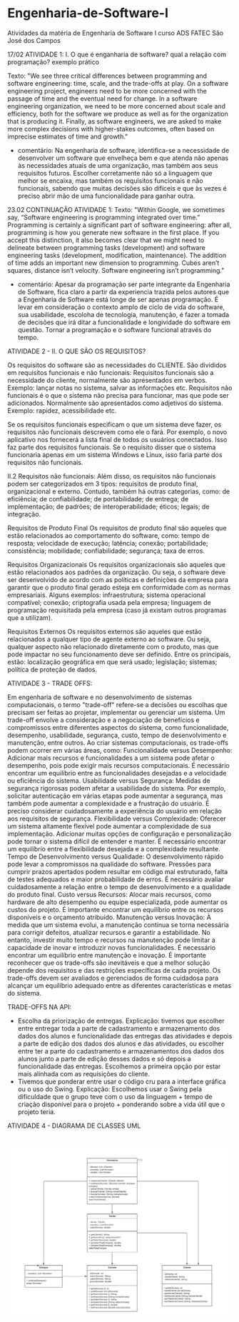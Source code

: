 # Engenharia-de-Software-I
Atividades da matéria de Engenharia de Software I curso ADS FATEC São José dos Campos

17/02 ATIVIDADE 1:
I. O que é enganharia de software?
qual a relação com programação?
exemplo prático

Texto: "We see three critical differences between programming and software engineering: time, scale, and the trade-offs at play.   On a software engineering project, engineers need to be more concerned with the passage of time and the eventual need for change. In a software engineering organization, we need to be more concerned about scale and efficiency, both for the software we produce as well as for the organization that is producing it. Finally, as software engineers, we are asked to make more complex decisions with higher-stakes outcomes, often based on imprecise estimates of time and growth."

- comentário: Na engenharia de software, identifica-se a necessidade de desenvolver um software que envelheça bem e que atenda não apenas às necessidades atuais de uma organização, mas também aos seus requisitos futuros. Escolher corretamente não só a linguagem que melhor se encaixa, mas também os requisitos funcionais e não funcionais, sabendo que muitas decisões são difíceis e que às vezes é preciso abrir mão de uma funcionalidade para ganhar outra.

23.02 CONTINUAÇÃO ATIVIDADE 1:
Texto: "Within Google, we sometimes say, “Software engineering is programming integrated over time.” Programming  is certainly a significant part of software engineering: after all, programming is how you generate new software in the first place. If you accept this distinction, it also becomes clear that we might need to delineate between programming tasks (development) and software engineering tasks (development, modification, maintenance). The addition of time adds an important new dimension to programming. Cubes aren’t squares, distance isn’t velocity. Software engineering isn’t programming."

- comentário: Apesar da programação ser parte integrante da Engenharia de Software, fica claro a partir da experiencia trazida pelos autores que a Engenharia de Software está longe de ser apenas programação. É levar em consideração o contexto amplo de ciclo de vida do software, sua usabilidade, escoloha de tecnologia, manutenção, é fazer a tomada de decisões que irá ditar a funcionalidade e longividade do software em questão. Tornar a programação e o software funcional através do tempo.


ATIVIDADE 2 - II. O QUE SÃO OS REQUISITOS? 

Os requisitos do software são as necessidades do CLIENTE. 
São divididos em requisitos funcionais e não funcionais: 
Requisitos funcionais são a necessidade do cliente, normalmente são apresentados em verbos. Exemplo: lançar notas no sistema, salvar as informações etc. 
Requisitos não funcionais é o que o sistema não precisa para funcionar, mas que pode ser adicionados. Normalmente são apresentados como adjetivos do sistema. Exemplo: rapidez, acessibilidade etc. 

 Se os requisitos funcionais especificam o que um sistema deve fazer, os requisitos não funcionais descrevem como ele o fará. Por exemplo, o novo aplicativo nos fornecerá a lista final de todos os usuários conectados. Isso faz parte dos requisitos funcionais. Se o requisito disser que o sistema funcionaria apenas em um sistema Windows e Linux, isso faria parte dos requisitos não funcionais. 

 II.2 Requisitos não funcionais: Além disso, os requisitos não funcionais podem ser categorizados em 3 tipos: requisitos de produto final, organizacional e externo. Contudo, também há outras categorias, como:
de eficiência;
de confiabilidade;
de portabilidade;
de entrega;
de implementação;
de padrões;
de interoperabilidade;
éticos;
legais;
de integração.

Requisitos de Produto Final
Os requisitos de produto final são aqueles que estão relacionados ao comportamento do software, como:
tempo de resposta;
velocidade de execução;
latência;
conexão;
portabilidade;
consistência;
mobilidade;
confiabilidade;
segurança;
taxa de erros.

Requisitos Organizacionais
Os requisitos organizacionais são aqueles que estão relacionados aos padrões da organização. Ou seja, o software deve ser desenvolvido de acordo com as políticas e definições da empresa para garantir que o produto final gerado esteja em conformidade com as normas empresariais. Alguns exemplos:
infraestrutura;
sistema operacional compatível;
conexão;
criptografia usada pela empresa;
linguagem de programação requisitada pela empresa (caso já existam outros programas que a utilizam).

Requisitos Externos
Os requisitos externos são aqueles que estão relacionados a qualquer tipo de agente externo ao software. Ou seja, qualquer aspecto não relacionado diretamente com o produto, mas que pode impactar no seu funcionamento deve ser definido. Entre os principais, estão:
localização geográfica em que será usado;
legislação;
sistemas;
política de proteção de dados.


ATIVIDADE 3 - TRADE OFFS:

Em engenharia de software e no desenvolvimento de sistemas computacionais, o termo "trade-off" refere-se a decisões ou escolhas que precisam ser feitas ao projetar, implementar ou gerenciar um sistema. Um trade-off envolve a consideração e a negociação de benefícios e compromissos entre diferentes aspectos do sistema, como funcionalidade, desempenho, usabilidade, segurança, custo, tempo de desenvolvimento e manutenção, entre outros.
Ao criar sistemas computacionais, os trade-offs podem ocorrer em várias áreas, como:
Funcionalidade versus Desempenho: Adicionar mais recursos e funcionalidades a um sistema pode afetar o desempenho, pois pode exigir mais recursos computacionais. É necessário encontrar um equilíbrio entre as funcionalidades desejadas e a velocidade ou eficiência do sistema.
Usabilidade versus Segurança: Medidas de segurança rigorosas podem afetar a usabilidade do sistema. Por exemplo, solicitar autenticação em várias etapas pode aumentar a segurança, mas também pode aumentar a complexidade e a frustração do usuário. É preciso considerar cuidadosamente a experiência do usuário em relação aos requisitos de segurança.
Flexibilidade versus Complexidade: Oferecer um sistema altamente flexível pode aumentar a complexidade de sua implementação. Adicionar muitas opções de configuração e personalização pode tornar o sistema difícil de entender e manter. É necessário encontrar um equilíbrio entre a flexibilidade desejada e a complexidade resultante.
Tempo de Desenvolvimento versus Qualidade: O desenvolvimento rápido pode levar a compromissos na qualidade do software. Pressões para cumprir prazos apertados podem resultar em código mal estruturado, falta de testes adequados e maior probabilidade de erros. É necessário avaliar cuidadosamente a relação entre o tempo de desenvolvimento e a qualidade do produto final.
Custo versus Recursos: Alocar mais recursos, como hardware de alto desempenho ou equipe especializada, pode aumentar os custos do projeto. É importante encontrar um equilíbrio entre os recursos disponíveis e o orçamento atribuído.
Manutenção versus Inovação: À medida que um sistema evolui, a manutenção contínua se torna necessária para corrigir defeitos, atualizar recursos e garantir a estabilidade. No entanto, investir muito tempo e recursos na manutenção pode limitar a capacidade de inovar e introduzir novas funcionalidades. É necessário encontrar um equilíbrio entre manutenção e inovação.
É importante reconhecer que os trade-offs são inevitáveis e que a melhor solução depende dos requisitos e das restrições específicas de cada projeto. Os trade-offs devem ser avaliados e gerenciados de forma cuidadosa para alcançar um equilíbrio adequado entre as diferentes características e metas do sistema.

TRADE-OFFS NA API:
- Escolha da priorização de entregas. Explicação: tivemos que escolher entre entregar toda a parte de cadastramento e armazenamento dos dados dos alunos e funcionalidade das entregas das atividades e depois a parte de edição dos dados dos alunos e das atividades, ou escolher entre ter a parte do cadastramento e armazenamentos dos dados dos alunos junto a parte de edição desses dados e só depois a funcionalidade das entregas. Escolhemos a primeira opção por estar mais alinhada com as requisições do cliente. 
- Tivemos que ponderar entre usar o código cru para a interface gráfica ou o uso do Swing. Explicação: Escolhemos usar o Swing pela dificuldade que o grupo teve com o uso da linguagem + tempo de criação disponível para o projeto + ponderando sobre a vida útil que o projeto teria.


ATIVIDADE 4 - DIAGRAMA DE CLASSES UML

<br>
<img src = "https://github.com/alicearocha/Engenharia-de-Software-I/blob/main/img/Diagrama%20UML%20Sorveteria%20-%20Classe%20UML.png" alt="Diagrama de Classe Sorveteria"/>
